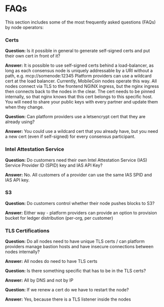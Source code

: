 # FAQs

This section includes some of the most frequently asked questions (FAQs) by node operators:

### **Certs**

**Question:** Is it possible in general to generate self-signed certs and put their own cert in front of it?

**Answer:** It is possible to use self-signed certs behind a load-balancer, as long as each consensus node is uniquely addressable by a URI without a path, e.g. mcp://somenode:12345 Platform providers can use a wildcard cert at the load balancer. Currently, MobileCoin nodes operate this way. All nodes connect via TLS to the frontend NGINX ingress, but the nginx ingress then connects back to the nodes in the clear. The cert needs to be pinned internally, so that nginx knows that this cert belongs to this specific host. You will need to share your public keys with every partner and update them when they change.



**Question:** Can platform providers use a letsencrypt cert that they are already using?

**Answer:** You could use a wildcard cert that you already have, but you need a new cert (even if self-signed) for every consensus participant.

### Intel Attestation Service

**Question:** Do customers need their own Intel Attestation Service (IAS) Service Provider ID (SPID) key and IAS API Key?

**Answer:** No. All customers of a provider can use the same IAS SPID and IAS API key.

### **S3**

**Question:** Do customers control whether their node pushes blocks to S3?

**Answer:** Either way - platform providers can provide an option to provision bucket for ledger distribution (per-org, per customer)

### **TLS Certifications**

**Question:** Do all nodes need to have unique TLS certs / can platform providers manage bastion hosts and have insecure connections between nodes internally?

**Answer:** All nodes do need to have TLS certs

**Question:** Is there something specific that has to be in the TLS certs?

**Answer:** All by DNS and not by IP

**Question:** If we renew a cert do we have to restart the node?

**Answer:** Yes, because there is a TLS listener inside the nodes


